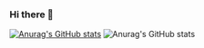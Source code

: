 ### Hi there 👋

<!--
**RainThings/RainThings** is a ✨ _special_ ✨ repository because its `README.md` (this file) appears on your GitHub profile.

Here are some ideas to get you started:

- 🔭 I’m currently working on ...
- 🌱 I’m currently learning ...
- 👯 I’m looking to collaborate on ...
- 🤔 I’m looking for help with ...
- 💬 Ask me about ...
- 📫 How to reach me: ...
- 😄 Pronouns: ...
- ⚡ Fun fact: ...
-->
[![Anurag's GitHub stats](https://github-readme-stats.vercel.app/api?username=RainThings)](https://github.com/anuraghazra/github-readme-stats)
![Anurag's GitHub stats](https://github-readme-stats.vercel.app/api?username=RainThings&count_private=true)

